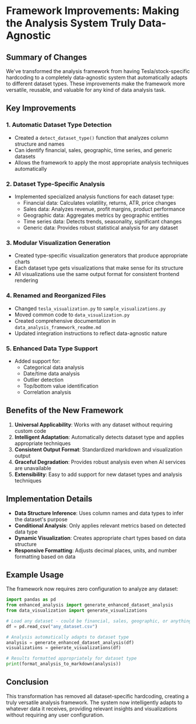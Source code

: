 # Framework Improvements: Making the Analysis System Truly Data-Agnostic

## Summary of Changes

We've transformed the analysis framework from having Tesla/stock-specific hardcoding to a completely data-agnostic system that automatically adapts to different dataset types. These improvements make the framework more versatile, reusable, and valuable for any kind of data analysis task.

## Key Improvements

### 1. Automatic Dataset Type Detection

- Created a `detect_dataset_type()` function that analyzes column structure and names
- Can identify financial, sales, geographic, time series, and generic datasets
- Allows the framework to apply the most appropriate analysis techniques automatically

### 2. Dataset Type-Specific Analysis

- Implemented specialized analysis functions for each dataset type:
  - Financial data: Calculates volatility, returns, ATR, price changes
  - Sales data: Analyzes revenue, profit margins, product performance
  - Geographic data: Aggregates metrics by geographic entities
  - Time series data: Detects trends, seasonality, significant changes
  - Generic data: Provides robust statistical analysis for any dataset

### 3. Modular Visualization Generation

- Created type-specific visualization generators that produce appropriate charts
- Each dataset type gets visualizations that make sense for its structure
- All visualizations use the same output format for consistent frontend rendering

### 4. Renamed and Reorganized Files

- Changed `tesla_visualization.py` to `sample_visualizations.py`
- Moved common code to `data_visualization.py`
- Created comprehensive documentation in `data_analysis_framework_readme.md`
- Updated integration instructions to reflect data-agnostic nature

### 5. Enhanced Data Type Support

- Added support for:
  - Categorical data analysis
  - Date/time data analysis
  - Outlier detection
  - Top/bottom value identification
  - Correlation analysis

## Benefits of the New Framework

1. **Universal Applicability**: Works with any dataset without requiring custom code
2. **Intelligent Adaptation**: Automatically detects dataset type and applies appropriate techniques
3. **Consistent Output Format**: Standardized markdown and visualization output
4. **Graceful Degradation**: Provides robust analysis even when AI services are unavailable
5. **Extensibility**: Easy to add support for new dataset types and analysis techniques

## Implementation Details

- **Data Structure Inference**: Uses column names and data types to infer the dataset's purpose
- **Conditional Analysis**: Only applies relevant metrics based on detected data type
- **Dynamic Visualization**: Creates appropriate chart types based on data structure
- **Responsive Formatting**: Adjusts decimal places, units, and number formatting based on data

## Example Usage

The framework now requires zero configuration to analyze any dataset:

```python
import pandas as pd
from enhanced_analysis import generate_enhanced_dataset_analysis
from data_visualization import generate_visualizations

# Load any dataset - could be financial, sales, geographic, or anything else
df = pd.read_csv("any_dataset.csv")

# Analysis automatically adapts to dataset type
analysis = generate_enhanced_dataset_analysis(df)
visualizations = generate_visualizations(df)

# Results formatted appropriately for dataset type
print(format_analysis_to_markdown(analysis))
```

## Conclusion

This transformation has removed all dataset-specific hardcoding, creating a truly versatile analysis framework. The system now intelligently adapts to whatever data it receives, providing relevant insights and visualizations without requiring any user configuration. 